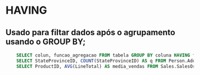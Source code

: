 # HAVING

## Usado para filtar dados após o agrupamento usando o GROUP BY;

```sql
    SELECT colun, funcao_agregacao FROM tabela GROUP BY coluna HAVING funcao_agregacao operador condicao
    SELECT StateProvinceID, COUNT(StateProvinceID) AS q FROM Person.Address GROUP BY StateProvinceID HAVING COUNT(StateProvinceID) > 1000
    SELECT ProductID, AVG(LineTotal) AS media_vendas FROM Sales.SalesOrderDetail GROUP BY ProductID HAVING AVG(LineTotal) < 1000000
```